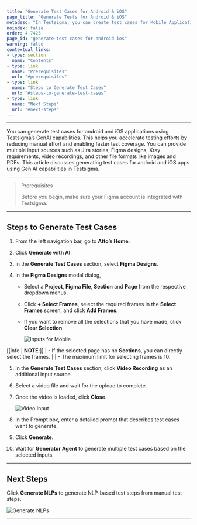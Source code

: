 ```yaml
---
title: "Generate Test Cases for Android & iOS"
page_title: "Generate Tests for Android & iOS"
metadesc: "In Testsigma, you can create test cases for Mobile Applications using Testsigma Copilot | Learn how to create test cases for Mobile Applications using GenAI capabilities"
noindex: false
order: 4.7423
page_id: "generate-test-cases-for-android-ios"
warning: false
contextual_links:
- type: section
  name: "Contents"
- type: link
  name: "Prerequisites"
  url: "#prerequisites"
- type: link
  name: "Steps to Generate Test Cases"
  url: "#steps-to-generate-test-cases"
- type: link
  name: "Next Steps"
  url: "#next-steps"
---
```



---

You can generate test cases for android and iOS applications using Testsigma’s GenAI capabilities. This helps you accelerate testing efforts by reducing manual effort and enabling faster test coverage. You can provide multiple input sources such as Jira stories, Figma designs, Xray requirements, video recordings, and other file formats like images and PDFs. This article discusses generating test cases for android and iOS apps using Gen AI capabilities in Testsigma. 

---

> <p id="prerequisites">Prerequisites</p>
> 
> Before you begin, make sure your Figma account is integrated with Testsigma.

---

## **Steps to Generate Test Cases**

1. From the left navigation bar, go to **Atto’s Home**.

2. Click **Generate with AI**.

3. In the **Generate Test Cases** section, select **Figma Designs**.
   
4. In the **Figma Designs** modal dialog,
   - Select a **Project**, **Figma File**, **Section** and **Page** from the respective dropdown menus.
   - Click **+ Select Frames**, select the required frames in the **Select Frames** screen, and click **Add Frames**.
   - If you want to remove all the selections that you have made, click **Clear Selection**.
    
     ![Inputs for Mobile](https://s3.amazonaws.com/static-docs.testsigma.com/new_images/projects/Atto_Testsigma/Inputs_Mobile1.png)

[[info | **NOTE**:]]
| - If the selected page has no **Sections**, you can directly select the frames.
| 
| - The maximum limit for selecting frames is 10.

5. In the **Generate Test Cases** section, click **Video Recording** as an additional input source.

6. Select a video file and wait for the upload to complete.

7. Once the video is loaded, click **Close**.

   ![Video Input](https://s3.amazonaws.com/static-docs.testsigma.com/new_images/projects/Atto_Testsigma/Input_for_Web_MWeb2.png)
   
8. In the Prompt box, enter a detailed prompt that describes test cases want to generate.

9. Click **Generate**.

10. Wait for **Generator Agent** to generate multiple test cases based on the selected inputs. 

---

## **Next Steps** 

Click **Generate NLPs** to generate NLP-based test steps from manual test steps.
   
   ![Generate NLPs](https://s3.amazonaws.com/static-docs.testsigma.com/new_images/projects/Atto_Testsigma/Next_Steps_Mobile.png)

---